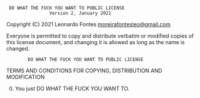      DO WHAT THE FUCK YOU WANT TO PUBLIC LICENSE
                    Version 2, January 2021

 Copyright (C) 2021 Leonardo Fontes <moreirafontesleo@gmail.com>

 Everyone is permitted to copy and distribute verbatim or modified
 copies of this license document, and changing it is allowed as long
 as the name is changed.

            DO WHAT THE FUCK YOU WANT TO PUBLIC LICENSE
   TERMS AND CONDITIONS FOR COPYING, DISTRIBUTION AND MODIFICATION

  0. You just DO WHAT THE FUCK YOU WANT TO.
